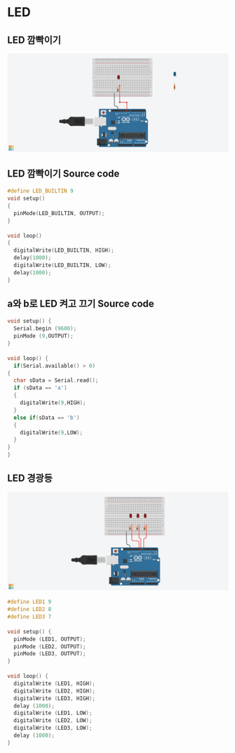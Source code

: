 # LED

## LED 깜빡이기

![](./images/led00.png)

## LED 깜빡이기 Source code

```c
#define LED_BUILTIN 9
void setup()
{
  pinMode(LED_BUILTIN, OUTPUT);
}

void loop()
{
  digitalWrite(LED_BUILTIN, HIGH);
  delay(1000);
  digitalWrite(LED_BUILTIN, LOW);
  delay(1000);
}
```

## a와 b로 LED 켜고 끄기 Source code
```c
void setup() {
  Serial.begin (9600);
  pinMode (9,OUTPUT);
}

void loop() {
  if(Serial.available() > 0)
{
  char sData = Serial.read();
  if (sData == 'a')
  {
    digitalWrite(9,HIGH);
  }
  else if(sData == 'b')
  {
    digitalWrite(9,LOW);
  }
}
}
```

## LED 경광등

![](./images/led01.png)

```c
#define LED1 9
#define LED2 8
#define LED3 7

void setup() {
  pinMode (LED1, OUTPUT);
  pinMode (LED2, OUTPUT);
  pinMode (LED3, OUTPUT);
}

void loop() {
  digitalWrite (LED1, HIGH);
  digitalWrite (LED2, HIGH);
  digitalWrite (LED3, HIGH);
  delay (1000);
  digitalWrite (LED1, LOW);
  digitalWrite (LED2, LOW);
  digitalWrite (LED3, LOW);
  delay (1000);
}
```
